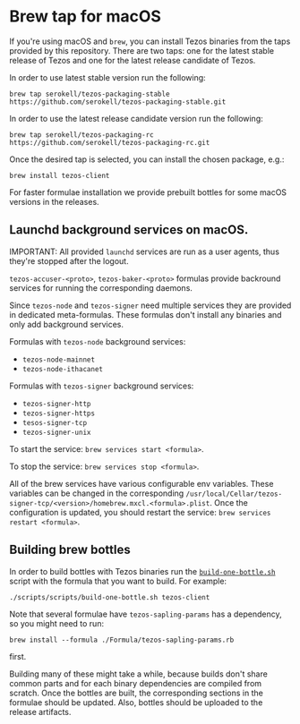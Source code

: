 <!--
   - SPDX-FileCopyrightText: 2021 Oxhead Alpha
   - SPDX-License-Identifier: LicenseRef-MIT-OA
   -->
# Brew tap for macOS

If you're using macOS and `brew`, you can install Tezos binaries from the taps provided
by this repository. There are two taps: one for the latest stable release of Tezos and
one for the latest release candidate of Tezos.

In order to use latest stable version run the following:
```
brew tap serokell/tezos-packaging-stable https://github.com/serokell/tezos-packaging-stable.git
```

In order to use the latest release candidate version run the following:
```
brew tap serokell/tezos-packaging-rc https://github.com/serokell/tezos-packaging-rc.git
```

Once the desired tap is selected, you can install the chosen package, e.g.:
```
brew install tezos-client
```

For faster formulae installation we provide prebuilt bottles for some macOS versions in the releases.

## Launchd background services on macOS.

IMPORTANT: All provided `launchd` services are run as a user agents, thus they're stopped after the logout.

`tezos-accuser-<proto>`, `tezos-baker-<proto>` formulas
provide backround services for running the corresponding daemons.

Since `tezos-node` and `tezos-signer` need multiple services they are provided
in dedicated meta-formulas. These formulas don't install any binaries and only add
background services.

Formulas with `tezos-node` background services:
* `tezos-node-mainnet`
* `tezos-node-ithacanet`

Formulas with `tezos-signer` background services:
* `tezos-signer-http`
* `tezos-signer-https`
* `tesos-signer-tcp`
* `tezos-signer-unix`

To start the service: `brew services start <formula>`.

To stop the service: `brew services stop <formula>`.

All of the brew services have various configurable env variables. These variables
can be changed in the corresponding `/usr/local/Cellar/tezos-signer-tcp/<version>/homebrew.mxcl.<formula>.plist`.
Once the configuration is updated, you should restart the service:
`brew services restart <formula>`.

## Building brew bottles

In order to build bottles with Tezos binaries run the [`build-one-bottle.sh`](../../scripts/build-one-bottle.sh)
script with the formula that you want to build. For example:
```
./scripts/scripts/build-one-bottle.sh tezos-client
```

Note that several formulae have `tezos-sapling-params` has a dependency, so you
might need to run:
```
brew install --formula ./Formula/tezos-sapling-params.rb
```
first.

Building many of these might take a while, because builds don't share common parts and for each
binary dependencies are compiled from scratch.
Once the bottles are built, the corresponding sections in the formulae should be updated.
Also, bottles should be uploaded to the release artifacts.
